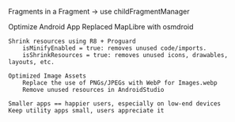 Fragments in a Fragment -> use childFragmentManager

Optimize Android App
	Replaced MapLibre with osmdroid
	
	Shrink resources using R8 + Proguard
		isMinifyEnabled = true: removes unused code/imports.
		isShrinkResources = true: removes unused icons, drawables, layouts, etc.

	Optimized Image Assets
		Replace the use of PNGs/JPEGs with WebP for Images.webp
		Remove unused resources in AndroidStudio

	Smaller apps == happier users, especially on low-end devices
	Keep utility apps small, users appreciate it